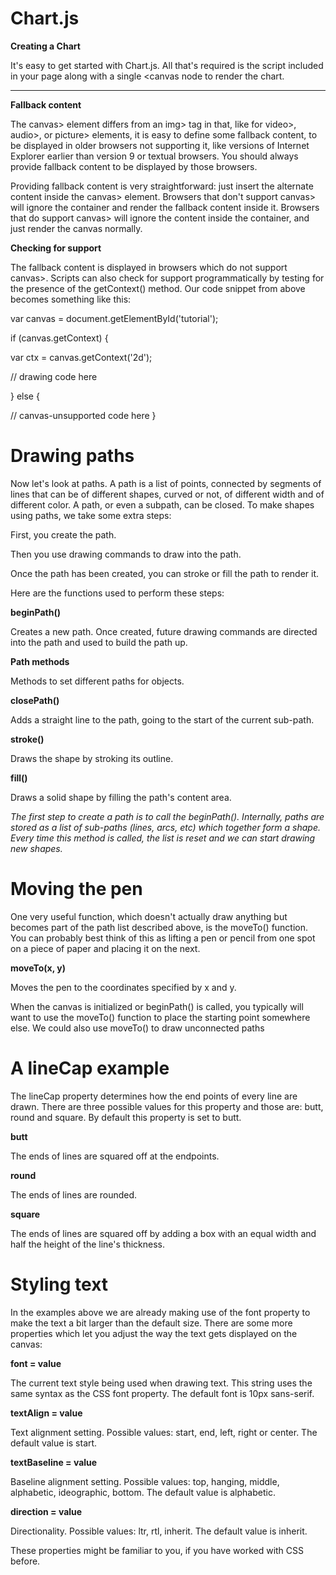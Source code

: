 # Chart.js

**Creating a Chart**

It's easy to get started with Chart.js. All that's required is the script included in your page along with a single <canvas node to render the chart.

---------

**Fallback content**


The canvas> element differs from an img> tag in that, like for video>, audio>, or picture> elements, it is easy to define some fallback content, to be displayed in older browsers not supporting it, like versions of Internet Explorer earlier than version 9 or textual browsers. You should always provide fallback content to be displayed by those browsers.

Providing fallback content is very straightforward: just insert the alternate content inside the canvas> element. Browsers that don't support canvas> will ignore the container and render the fallback content inside it. Browsers that do support canvas> will ignore the content inside the container, and just render the canvas normally.


**Checking for support**

The fallback content is displayed in browsers which do not support canvas>. Scripts can also check for support programmatically by testing for the presence of the getContext() method. Our code snippet from above becomes something like this:

var canvas = document.getElementById('tutorial');


if (canvas.getContext) {

  var ctx = canvas.getContext('2d');

  // drawing code here

} else {

  // canvas-unsupported code here
}

# Drawing paths

Now let's look at paths. A path is a list of points, connected by segments of lines that can be of different shapes, curved or not, of different width and of different color. A path, or even a subpath, can be closed. To make shapes using paths, we take some extra steps:


First, you create the path.

Then you use drawing commands to draw into the path.

Once the path has been created, you can stroke or fill the path to render it.

Here are the functions used to perform these steps:


**beginPath()**

Creates a new path. Once created, future drawing commands are directed into the path and used to build the path up.

**Path methods**

Methods to set different paths for objects.

**closePath()**

Adds a straight line to the path, going to the start of the current sub-path.

**stroke()**

Draws the shape by stroking its outline.

**fill()**

Draws a solid shape by filling the path's content area.

*The first step to create a path is to call the beginPath(). Internally, paths are stored as a list of sub-paths (lines, arcs, etc) which together form a shape. Every time this method is called, the list is reset and we can start drawing new shapes.*


# Moving the pen


One very useful function, which doesn't actually draw anything but becomes part of the path list described above, is the moveTo() function. You can probably best think of this as lifting a pen or pencil from one spot on a piece of paper and placing it on the next.

**moveTo(x, y)**

Moves the pen to the coordinates specified by x and y.

When the canvas is initialized or beginPath() is called, you typically will want to use the moveTo() function to place the starting point somewhere else. We could also use moveTo() to draw unconnected paths


# A lineCap example

The lineCap property determines how the end points of every line are drawn. There are three possible values for this property and those are: butt, round and square. By default this property is set to butt.

**butt**

The ends of lines are squared off at the endpoints.

**round**

The ends of lines are rounded.

**square**

The ends of lines are squared off by adding a box with an equal width and half the height of the line's thickness.

# Styling text

In the examples above we are already making use of the font property to make the text a bit larger than the default size. There are some more properties which let you adjust the way the text gets displayed on the canvas:


**font = value**

The current text style being used when drawing text. This string uses the same syntax as the CSS font property. The default font is 10px sans-serif.

**textAlign = value**

Text alignment setting. Possible values: start, end, left, right or center. The default value is start.

**textBaseline = value**

Baseline alignment setting. Possible values: top, hanging, middle, alphabetic, ideographic, bottom. The default value is alphabetic.

**direction = value**

Directionality. Possible values: ltr, rtl, inherit. The default value is inherit.

These properties might be familiar to you, if you have worked with CSS before.


